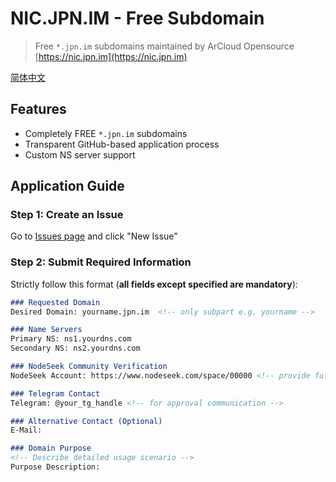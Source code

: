 # NIC.JPN.IM - Free Subdomain

> Free `*.jpn.im` subdomains maintained by ArCloud Opensource  
> [https://nic.jpn.im](https://nic.jpn.im)

[简体中文](https://github.com/arcloud-opensource/nic.jpn.im/README-zh-CN.md)
## Features
- Completely FREE `*.jpn.im` subdomains
- Transparent GitHub-based application process
- Custom NS server support

## Application Guide

### Step 1: Create an Issue
Go to [Issues page](https://github.com/ArCloud-Opensource/NIC.JPN.IM/issues) and click "New Issue"

### Step 2: Submit Required Information
Strictly follow this format (**all fields except specified are mandatory**):

```markdown
### Requested Domain
Desired Domain: yourname.jpn.im  <!-- only subpart e.g. yourname -->

### Name Servers
Primary NS: ns1.yourdns.com  
Secondary NS: ns2.yourdns.com  

### NodeSeek Community Verification
NodeSeek Account: https://www.nodeseek.com/space/00000 <!-- provide full profile link, level must be Lv.1+ -->

### Telegram Contact
Telegram: @your_tg_handle <!-- for approval communication -->

### Alternative Contact (Optional)
E-Mail:

### Domain Purpose
<!-- Describe detailed usage scenario -->
Purpose Description:
```
